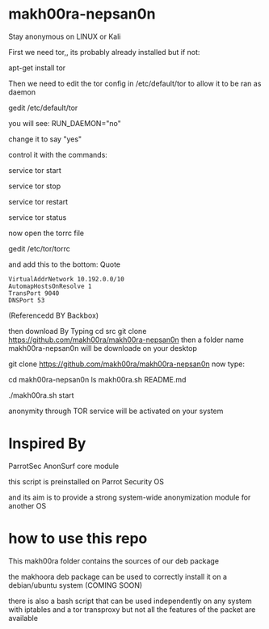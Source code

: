 # makh00ra-nepsan0n
Stay anonymous on LINUX or Kali

First we need tor,, its probably already installed but if not:


apt-get install tor


Then we need to edit the tor config in /etc/default/tor to allow it to be ran as daemon


gedit /etc/default/tor


you will see: RUN_DAEMON="no"

change it to say "yes"

control it with the commands:


service tor start


service tor stop


service tor restart


service tor status

now open the torrc file


gedit /etc/tor/torrc

and add this to the bottom:
Quote

    VirtualAddrNetwork 10.192.0.0/10
    AutomapHostsOnResolve 1
    TransPort 9040
    DNSPort 53
    
(Referencedd BY Backbox)

then download 
By Typing 
cd src
git clone https://github.com/makh00ra/makh00ra-nepsan0n
 then a folder name makh00ra-nepsan0n will be downloade on your desktop

git clone https://github.com/makh00ra/makh00ra-nepsan0n
 now type:
 
cd makh00ra-nepsan0n
 ls
makh00ra.sh  README.md

 ./makh00ra.sh start


anonymity through TOR service will be activated on your system
 

Inspired By
============

ParrotSec AnonSurf core module


this script is preinstalled on Parrot Security OS

and its aim is to provide a strong system-wide anonymization module for another OS



how to use this repo
====================

This makh00ra folder contains the sources of our deb package


the makhoora deb package can be used to correctly install it on a debian/ubuntu system
(COMING SOON)


there is also a bash script that can be used independently on any system with iptables and a tor transproxy
but not all the features of the packet are available

